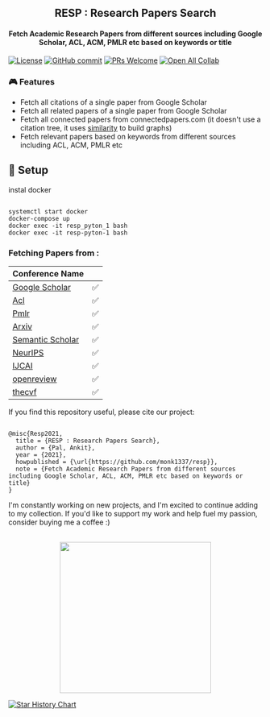 <h2 align="center">RESP : Research Papers Search </h2>
<h4 align="center"> Fetch Academic Research Papers from different sources including Google Scholar, ACL, ACM, PMLR etc based on keywords or title </h3>

[![License](https://img.shields.io/badge/License-Apache_2.0-blue.svg)](https://opensource.org/licenses/Apache-2.0)
[![GitHub commit](https://img.shields.io/github/last-commit/monk1337/resp)](https://github.com/monk1337/resp/commits/main)
[![PRs Welcome](https://img.shields.io/badge/PRs-welcome-brightgreen.svg?style=flat-square)](http://makeapullrequest.com)
[![Open All Collab](https://colab.research.google.com/assets/colab-badge.svg)](https://colab.research.google.com/drive/188cWcZrBRVGAF3Dp_5uswmLgbBNKSioB?usp=sharing)



### 🎮 Features

- Fetch all citations of a single paper from Google Scholar
- Fetch all related papers of a single paper from Google Scholar
- Fetch all connected papers from connectedpapers.com (it doesn't use a citation tree, it uses [similarity](https://www.connectedpapers.com/about) to build graphs)
- Fetch relevant papers based on keywords from different sources including ACL, ACM, PMLR etc



## 🤖 Setup
instal docker
```shell

systemctl start docker
docker-compose up
docker exec -it resp_pyton_1 bash
docker exec -it resp-pyton-1 bash
```






### Fetching Papers from :

| Conference Name |  |
|-------------|-------|
| [Google Scholar](https://scholar.google.com/) | ✅    |
| [Acl](https://aclanthology.org/) | ✅    |
| [Pmlr](https://proceedings.mlr.press/) | ✅    |
| [Arxiv](https://arxiv.org/) | ✅    |
| [Semantic Scholar](https://www.semanticscholar.org/) | ✅    |
| [NeurIPS](https://nips.cc/) | ✅    |
| [IJCAI](https://www.ijcai.org/) | ✅    |
| [openreview](https://openreview.net/) | ✅    |
| [thecvf](https://openaccess.thecvf.com/menu) | ✅    |


If you find this repository useful, please cite our project:

```

@misc{Resp2021,
  title = {RESP : Research Papers Search},
  author = {Pal, Ankit},
  year = {2021},
  howpublished = {\url{https://github.com/monk1337/resp}},
  note = {Fetch Academic Research Papers from different sources including Google Scholar, ACL, ACM, PMLR etc based on keywords or title}
}

```


I'm constantly working on new projects, and I'm excited to continue adding to my collection. If you'd like to support my work and help fuel my passion, consider buying me a coffee :)

<p align="center">
<br>
<a href="https://www.buymeacoffee.com/stoicbatman"><img src="https://github.com/appcraftstudio/buymeacoffee/raw/master/Images/snapshot-bmc-button.png" width="300"></a>
</p>

[![Star History Chart](https://api.star-history.com/svg?repos=monk1337/resp&type=Date)](https://star-history.com/#monk1337/resp&Date)


